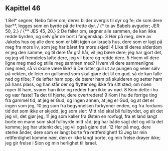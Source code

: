 ## Kapittel 46

1 Bel* segner, Nebo faller om; deres bilder overgis til dyr og fe; de som dere bar**, legges som en byrde på de trette dyr. / {* to av Babels avguder; JER 50, 2.} / {** JES 45, 20.}
2 De faller om, segner alle sammen, de kan ikke redde byrden, og selv går de bort i fangenskap.
3 Hør på meg, dere av Jakobs hus og alle dere som er blitt igjen av Israels hus, dere som er lagt på meg fra mors liv, som jeg har båret fra mors skjød!
4 Like til deres alderdom er jeg den samme, og til dere får grå hår, vil jeg bære dere; jeg har gjort det, og jeg vil fremdeles løfte dere, jeg vil bære og redde dere.
5 Hvem vil dere ligne meg med og stille meg sammen med? Hvem vil dere sammenligne meg med, så vi skulle være like?
6 De rister gull ut av pungen og veier sølv på vekten, de leier en gullsmed som skal gjøre det til en gud, så de kan falle ned og tilbe;
7 de løfter ham opp, de bærer ham på skulderen og setter ham på hans plass, og han står der og flytter seg ikke fra sitt sted; om noen roper til ham, svarer han ikke og redder ham ikke av nød.
8 Kom dette i hu og vær faste! Ta det til hjerte, dere overtredere!
9 Kom i hu de forrige ting fra gammel tid, at jeg er Gud, og ingen annen, at jeg er Gud, og at det er ingen som jeg,
10 jeg som fra begynnelsen forkynner enden, og fra fordums tid det som ikke er skjedd, jeg som sier: Mitt råd skal bli fullbyrdet, og alt det jeg vil, det gjør jeg,
11 jeg som kaller fra Østen en rovfugl, fra et land langt borte en mann som skal fullbyrde mitt råd; jeg har både sagt det og vil la det komme; jeg har uttenkt det, jeg vil også gjøre det.
12 Hør på meg, dere sterke ånder, dere som er langt borte fra rettferdighet!
13 Jeg lar min rettferdighet komme nær, den er ikke langt borte, og min frelse drøyer ikke; jeg gir frelse i Sion og min herlighet til Israel.
